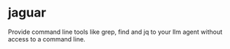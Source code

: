 # jaguar
Provide command line tools like grep, find and jq to your llm agent without access to a command line.
